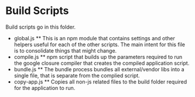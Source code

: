 # Build Scripts #

Build scripts go in this folder.

* global.js
** This is an npm module that contains settings and other helpers useful for each of the other scripts. The main intent for this file is to consolidate things that might change.
* compile.js
** npm script that builds up the parameters required to run the google closure compiler that creates the compiled application script.
* bundle.js
** The bundle process bundles all external/vendor libs into a single file, that is separate from the complied script.
* copy-app.js
** Copies all non-js related files to the build folder required for the application to run.
